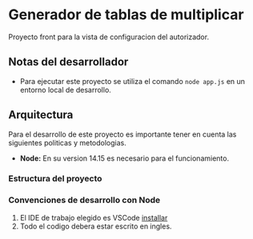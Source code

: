 # Generador de tablas de multiplicar

Proyecto front para la vista de configuracion del autorizador.

## Notas del desarrollador

* Para ejecutar este proyecto se utiliza el comando `node app.js` en un entorno local de desarrollo.

## Arquitectura

Para el desarrollo de este proyecto es importante tener en cuenta las siguientes politicas y metodologias.

* **Node:** En su version 14.15 es necesario para el funcionamiento.

### Estructura del proyecto

### Convenciones de desarrollo con Node

1. El IDE de trabajo elegido es VSCode [installar](https://code.visualstudio.com/)
2. Todo el codigo debera estar escrito en ingles.
